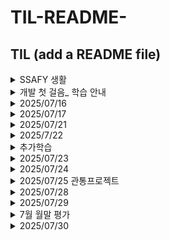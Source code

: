 # TIL-README-
TIL (add a README file)
---
<details><summary>SSAFY 생활</summary>

9~11 라이브 강의
11~12 개인 복습(학습 내용 나의 언어로 정리)
12~13 함께 복습
점심
14~ 복습 및 온라인 실습 git.project 

온라인 실습
문제 들어가서 my gitlab 하고 주소 복사. 내 파일 bash 열어서 git clone 컨트롤 인서트 해서 로컬에 가져옴. 
코드 작성하고 저장. 커밋 add -m 한 후에 push. 온라인 실습실 제출까지 꼭꼭


시험은 온라인 교재에서 많이 출제됨 최소 3회독 이상

</details>


<details><summary>개발 첫 걸음_ 학습 안내</summary>

# AI 시대 공부
처음 프로그래밍 배울 때 완벽을 추구하면 길을 잃기 쉽다. 
제일 중요한 것은 ``문제 해결 능력``
Ai 시대 빠른 속도 새로운 기술. 

기초 개념 정확히 잡으면서 계속해서 실습과 프로젝트로 코딩 감각을 익히는 과정을 해 나가야 함!!

과거처럼 모든 문법 외우고 코드를 빨리 짜는 능력? 상당 부분 AI가 대신해줄 수 있음. 

`AI라는 강력한 도구를 지휘하는 문제 해결 전문가`

경쟁력은 무엇을 만들고 싶은가? 본질적인 질문 던지는 능력.

AI에게 정확한 요구사항 전달, 결과물을 비판적으로 검증하는 능력.

이는 실습과 프로젝트를 통해 아이디어를 실현하는 과정에서 단련됨.

**코드를 통해 아이디어를 실현하고, 실용적인 결과물을 만드는 과정 을 즐기고 습관화 할 것**
AI와 협업하는 습관을 기르며 최선을 다한다면, 꾸준히 학습하고 경험을 쌓는다면, 대체 불가능한 개발자로 성장할 것.




# 학습 방법
**문제해결의 큰 그림을 그리고 핵심역량을 기르는 데 집중하자.**

어려운 개념은 개념만 이해, 인지하고 이후 심화적인 것은 필요 시 전문 도구를 사용하면 됨.

기초단계에서 메모리, 성능 최적화 얽매이지 말고 개발 경험을 쌓자.
작은 기능을 직접 완성해보는 실질적인 개발 경험이 쌓이면 성능에 대한 감각은 자연스럽게 따라옴.

AI 이용.
의도를 파악해 변수명을 다듬고 작동 이유에 대한 주석을 달며 읽기 쉬운 코드를 만들기.

디버깅 역량
코드가 원하는 대로 동작 않는 것이 개발의 진짜 시작.

AI에게 에러와 코드 보여주고 왜 발생했는지, 어떻게 해결하는지 물어보기. 구글링과 공식 문서 읽기
항상 비판적으로 검토하고 테스트하며 더 나은 방법을 생각하기.

무엇을 모르는지 파악하고 **AI에게 명확하게 질문하여 답을 얻어내는 능력**

결국엔 뭐다? 어떤 문제를 해결하고 무엇을 만들어낼 수 있는가.
각종 언어들은 이를 위한 도구.


</details>


<details><summary>2025/07/16</summary>

배운 내용:
CLI 기초문법과  martdown, git 사용법

CLI: 명령어로 사용자와 컴퓨터가 상호작용 하는 방식 command line interface

기초문법

. 현재 디렉토리
.. 상위 디렉토리
touch, mkdir, ls, cd, start, rm, pwd


CLI에서 가장 중요한 것! 경로

루트 디렉토리 / 
홈 디렉토리 ~


Markdown: 일반 텍스트로 문서를 작성하는 방법! 텍스트와 코드를 작성해 문서화.

마크다운의 여러가지 기능!

# 개발자로 성장하기
이런 거 
- 또 이런 거
**이런 것도** 되고
*이런 것* 도 되고 
---
이것도! 신기하죠?

1. 순서가
   1. 있는
        1. 리스트?

```python
print('hello')
```
이런 것도 `를 이용하여 표현 가능.쩌거 3개로 묶어주기

[이런 것도](ㅋ)
누르면 안됨
![이미지도](ㅋ) 안되긴 해
~~취소선~~
물결로 만든 취소선!

더 알고 싶은 건 마크다운 가이드로!


<details><summary>git 이용법</summary>


Git이란? 분산 버전관리 시스템

버전관리란 변화를 기록하고 추적하는 것.

git은 파일의 변경 이력을 모두 기록한다. 누가 언제 무엇을 변경했는지 알 수 있고 이전 버전으로 돌아갈 수도 있고 실수로 잘못 변경했을 때 되돌리기도 쉽다! 뭐 게임 잘못 업데이트해서 버그 생기면 과거 특정 시점의 상태를 복원할 수가 있다!!!

분산형 시스템이라 중앙 서버 없이 작업이 가능하다. 오프라인상태에서도!!
협업도!
배포와 백업에도 좋다.

---

git의 3영역

`working directory, staging area, repository`

작업디렉토리는 git 리포지토리 파일이 실제로 저장된 위치로 파일을 편집, 추가, 삭제하는 작업을 진행함. git은 이 파일들이 변경되었는지 여부를 **추적**하지만!!! 이 시점에서 Git이 그 변경을 **관리**하지는 않는다. 

변경 사항을 Git에 반영하기 위해서는?? Staging area 즉 스테이징 영역으로 이동시켜야 한다. 그것은 git add 파일명 또는 . 을 통해. 그러니까 git add는 git아 변경 사항 추가해줘~~ 하는 거임

Staging 영역은 Git 파일이 다음 커밋을 준비하는 곳! commit은 버전이라고 생각하면 됨. 스테이징 영역에 파일을 add 하면 git은 해당 파일을 추적하고 그 상태를 커밋할 준비가 된 상태로 만든다. 스테이징 영역에 추가된 파일은 커밋될 때만 실제로 버전관리가 이루어짐.

git status로 파일들의 위치 알 수 있음. 스테이징 영역에 있구나!

Repository 리포지토리 바로바로 git이 파일의 버전 이력을 관리하는 곳!!! 로컬 리포지토리는 작업 중인 프로젝트의 모든 버전과 변경 사항을 기록. git commit 명령 사용하여 파일을 스테이징 영역에서 로컬 리포지토리로 커밋하면 !! git이 변경 사항을 기록하고 새로운 버전으로 저장한다. 레포지토리에는 커밋 내역과 브랜치 정보가 포함되며 모든 변경 사항은 이곳에서 관리됨.
git commit -m "커밋 내역" 이렇게 치면 git은 변경 사항을 로컬 리포지토리에 저장하고 버전 히스토리에 기록한다. git log로 확인


예시 워크플로우

작업 디렉토리에서 파일을 수정한다. >> git add 파일명 으로 변경사항을 스테이징 영역에 추가하고 >> git commit -m "커밋명" 으로 레포지토리에 커밋하고! >> 리포지토리에 변경 사항을 원격 서버로 푸시하려면 git push origin main !! 
</details>


</details>


<details><summary>2025/07/17</summary>
   오늘 배운 것

Git 로컬과 원격 저장소 왔다갔다 

github 쓰는 방법

나 지금 수정하고 있잖아~~!!
저장을 안해서였다...
commit 수정 방법??

---
</details>

<details><summary> 2025/07/21 </summary>

**프로그래밍의 의미와 Python 소개 및 Data type 특징**

## 프로그래밍
프로그램: 어떤 문제를 해결하기 위한 명령어 집합 
프로그래밍의 핵심은 새 연산을 정의하고 조합해 유용한 작업을 수행하는 것!


파이썬?! 타언어에 비해 쉽고 간결한 문법
풍부한 커뮤니티와 광범위한 응용 분야(웹 개발, 데이터분석, 인공지능 등)


왜 ai와 머신러닝 개발에 파이썬을 쓸까?
여러 라이브러리 도구들이 모두 파이썬으로 제공됨.(왜? 그냥 첨 만든 사람이 파이썬으로 했나?)

파이썬 인터프리터가 사용자의 명령을 기계어로 바꿔줌

파이썬 인터프리터

1. 인간이 파이썬 프로그램 작성
2. 파이썬 인터프리터가 코드를 한 줄씩 읽고 문법 오류 확인. 없으면 바이트 코드(운영 체제가 이해하는 언어)로 변환하고 실행

사용법 2가지 
- shell 프로그램으로 한 번에 한 명령어 입력하여 실행
터미널에서 python -i 하면 파이썬 인터프리터 환경이 실행됨
근데 이렇게 잘 안 함.
>>>

- 확장자가 .py인 파일에 작성된 파이썬 프로그램 실행
파이썬 파일 vs code 터미널에 아래와 같이 입력하여 실행
$ python saple.py

  
# 표현식과 값
- 표현식: 하나의 '값'으로 평가될 수 있는 모든 코드
표현식 예시 : 3+5 / x>10 / 5*4

평가: 표현식을 계산하여 그 결과인 값을 만들어내는 과정

- 값: 표현식이 평가된 결과. 더이상 계산되거나 평가될 수 없는 프로그램의 가장 기본적 데이터
값 예시 : 8, True, "안녕하세요"

주의: 모든 값은 가장 단순한 형태의 표현식. 모든 표현식이 값은 아님.
3+5는 표현식. 자체로는 값이 아니고 평가를 거쳐야 값 8이 됨.

표현식이 평가를 거치면 값
값이 평가를 거치면 값

값이 표현식에 포함됨. 값 < 표현식


# 변수와 메모리

변수: 값을 재사용하기 위해 그 값에 붙여주는 고유 이름(값에 붙여주는 거지 표현식에 붙이는 게 아님 a = 3+5 라면, a에 8이라는 값을 할당한거지 3+5라는 표현식을 할당한 것이 아님)

a = b+1
b=2
print(a) 에러 뜸. 순서

변수 할당: 표현식이 만들어 낸 값에 이름을 붙이는 과정(연결)

할당 연산자 = : 오른쪽 표현식의 평가 결과 값을 왼쪽 변수에 저장

할당문: degrees = 36.5

변수명 규칙: 알파벳, _, 숫자로 구성. 숫자로 시작 불가. 대소문자 구분. 

파이썬의 내부예약어로는 변수 이용 불가능. True False None and as assert async 


- 변수, 값, 메모리

   우리가 변수 만들면 (a = 3) 그 '값'이 메모리 어딘가에 저장.
  변수는 그 메모리 위치 가리키는 이름표 역할. 변수는 메모리 주소 가지지 않음.
  변수는 객체를 가리키는 이름!!
  변수의 메모리 주소가 아니라 값의 메모리 주소임

그래서 여러 변수에 같은 값을 할당하는 경우 그 변수들이 가리키는 객체는 동일하고 메모리 주소도 동일함. 변수에 다른 값을 재할당하면 다른 값을 가리키게 되므로 메모리 주소도 바뀜

  메모리의 모든 위치에는 그 위치를 고유하게 식별하는 메모리 주소가 존재.(메모리주소: 컴퓨터가 특정 데이터값 정확히 찾기 위해 사용하는 기계적 숫자 주소)  

**객체**
파이썬의 모든 데이터가 객체
숫자 문자열 리스트 함수 모두 객체

객체는 3가지 정보를 가짐. **고유 ID(메모리주소) Type(타입) Value(값)**
값 타입 주소 3 개 정보를 묶은 것을 객체 object라 부름.
id(a) type(a) 


ex) a = 3 하면 3이라는 객체(메모리 주소, 타입: 정수, 값:3) 가 메모리에 만들어짐. 
a는 그 객체를 가리킴. b = a 라 하면 b도 같은 객체 3을 가리키게 됨.

그래서 a, b 메모리 주소 같아짐. 하나를 바꾸면 둘 다 같이 바뀜

<img width="321" height="387" alt="image" src="https://github.com/user-attachments/assets/972a18c6-a3a0-483c-8dc7-fa5cb6073c4d" />

<img width="357" height="399" alt="image" src="https://github.com/user-attachments/assets/de43150d-d438-4709-a4c1-e7fcab14fb6a" />

변수는 특정 객체를 가리키는 이름표. 
변수는 메모리주소를 가지지 않는다.참조할 뿐
변수는 한 마디로 '객체를 가리키는 이름'


할당문 variable = expression

- 할당문 동작 순서
오른쪽 표현식 평가. 계산하여 하나의 결과값(객체)를 만듦. > 왼쪽 변수명 확인. 새로운 이름표 만들거니 기존 거 이용 > 변수명과 결과값 연결!!(참조). 변수가 이전에 다른 객체 가리키고 있었다면 그 연결 끊어지고 새로운 객체와의 연결만 남음 (재할당)



|용어|핵심 정의|비유(주소록)|
|---------|------|------|
|객체 object|데이터(값 타입 행동)의 실체|'김철수'라는 실제 사람|
|메모리 주소|객체가 저장된 고유한 위치|김철수의 실제 집 주소|
|변수 variable|객체를 가리키는 이름표|주소록에 저장된 '내친구 김철수'라는 이름|



# 데이터 타입

아까 객체는 고유id 메모리 주소, 타입, 값 의 묶음이라 했죠?
데이터 타입은 값의 종류와 적용 가능한 행동의 묶음입니다.

타입: 변수나 값이 가질 수 있는 데이터의 종류

타입의 구성요소: 값(피연산자)과 값에 적용 가능한 연산자. 이 두 가지로 구분할 수 있음. 

값은 숫자일수도 글자일 수도 소수일 수도 있음

중요한 이유: 값의 종류와 그 값으로 할 수 있는 연산을 결정하기 때문. 즉, 타입마다 가능한 기능과 연산이 다름.

data type: 값의 종류와 그 값으로 할 수 있는 동작(연산)을 결정하는 속성


데이터 타입의 5분류: numeric types / text sequence(str) / sequence type(list tuple range) / non sequece type ( set, dict) / 기타 (boolean none functions)

정수 int 
실수 float 소수점까지. 
지수표현법 1,230,000,000은 1.23 * 10^9 인데 이걸 1.23e9라고 표현함.
0.00314는 3.14 * 10^-3 이라서 3.14e-3이라 씀 e E 상관없음.
<img width="437" height="364" alt="image" src="https://github.com/user-attachments/assets/a51cdb69-6f81-463e-8f8f-84b1f35a7757" />


숫자형 타입의 행동은 산술 연산!
<img width="312" height="120" alt="image" src="https://github.com/user-attachments/assets/c580aaba-8465-4a9f-b133-ca8b4bcb1d9b" />
<img width="310" height="108" alt="image" src="https://github.com/user-attachments/assets/fe3c42c4-0f3e-4c7e-acde-d0b43f4fc1ea" />

연산자 우선순위는 동일 ** 다음 -(음수부호) . () 사용 가능.

    -2**4 = -16 = -(2**4)


시퀀스 타입: 여러 데이터가 정해진 `순서`대로 일렬로 `나열`하여 저장하는 자료형 
대표 시퀀스 타입: str, list, tuple, range

순서가 있으므로 인덱스가 존재. 0번부터. 인덱스를 통해 데이터에 바로 접근 가능 

index: 시퀀스 자료형에서 각 값의 위치를 식별하기 위해 부여된 고유한 번호 (0번부터)

시퀀스타입 여러가지인데 공통 특징 5가지있음.
순서대로 저장(정렬된 것은 아님)/인덱싱(값마다 고유 번호 있어서 특정 위치 값 선택 수정 가능)/슬라이싱(원하는 부분 값만 잘라서 사용)/길이(값의 개수 len() 함수 )/iteration(반복문으로 각 값 하나씩 순서대로 꺼내서 사용 가능)

len 은 전체 길이 (개수)알려줌. 
인덱스는 0부터 len-1 까지. 길이 넘어서는 인덱스 입력 시 에러뜸



시퀀스 타입 중 문자열str
```python

my_data = 'Hello'

my_data[1] = 'e'
my_data[1:4] = 'ell'


```
len은 5임. 인덱스는 0부터 4까지 존재
[1:4] 하면 1번부터 3번까지 해당됨. 항상 뒤에 오는 인덱스는 제외하고 그 이전까지만.

문자열 str : 문자들 `순서` 있고 `변경 불가능`한 시퀀스 자료형

`escape sequence`
\ 역슬래시와 문자 조합 특별한 기능
\n 줄바꿈 \t 탭 (띄우기) \\ 백슬래시 하나 \' 작은 따옴표 \" 큰 따옴표 \b는 앞에 지움

여러 줄 작성 시 ''' 또는 """ 이용 ('하나만 쓰면 한 줄만 인식해서 에러뜸)



# f-string 아주 중요!

문자열 내에 변수나 표현식의 결과를 쉽게 삽입하는 방법.
문자열 시작 전에 f 붙이고 삽입할 부분을 {} 로 감싸줌. 

```python
name= '홍길동'
age=25

greeting = f'안녕하세요, 제 이름은 {name}이고 나이는 {age}살입니다.'

```
안녕하세요, 제 이름은 홍길동이고 나이는 25살입니다.


<img width="299" height="173" alt="image" src="https://github.com/user-attachments/assets/4fc74cb7-bb0e-4208-b27a-188ade47daa6" />

f-string 다양한 기능 있음. 심화 사용법 알아보기





index: 시퀀스 자료형 각 값의 위치를 식별하기 위해 부여된 고유 번호. 0부터 시작 왜? 거리 개념임. 시작점으로부터 떨어진 거리. 
음수 인덱스 지원. -1은 맨 마지막 값. 

slicing: 시퀀스 일부분 잘라내어 `새로운 시퀀스 생성`
슬라이싱 사용법 대괄호 [] 안에 시작 위치, 끝 위치, 간격 을 콜론:으로 구분하여 지정
my_sequence[start:stop:step]
<img width="392" height="327" alt="image" src="https://github.com/user-attachments/assets/e0450cc0-7328-491c-8bce-1073db4ee270" />

start 시작인덱스(포함)
stop 끝 인덱스(포함x)
step 건너뛰는 간격 
상황따라 생략 가능


my_str[2:4] 하면 2,3 자리 나오고 4는 포함 안됨.

왜 끝에 값은 빠질까???
시작 값은 0 n번 반복 시 실제로 마지막 시행은 n-1번째가 됨. 즉, 3번 반복 시 0,1,2 가 시행됨. 그래서 마지막 수 앞에서 멈춤.
너무 헷갈린다면 문자열 사이를  index로 생각.


여러가지 해보니까 my_str[7]처럼 아예 벗어난 인덱스 주면 error 뜨는데 [7:9] 나 [9:7] 같은 거 넣으면 error 안 뜨고 그냥 값이 안 나옴. [::-1] 은 역순


`문자열의 불변성`

문자열은 순서가 있고 변경이 불가능한 시퀀스형 자료!!!
(리스트는 변경 가능)
my_str[1] = 'a' 와 같이 할당하려하면 error
type error 'str' object does not support item assignment 

변경은 불가능. 재할당하거나 새로운 문자열을 생성하는 수밖에


<details><summary>참고</summary>

진법 표현 접두사 prefix
0b 0o 0x

2진수 print(0b10) >>> 2 (2진수 10은 10진수로 2)
8진수 print(0o30) >>> 24 (8진수 30은 24)
16진수 print(0x10) >>> 16 (16진수 10은 16)

<img width="332" height="384" alt="image" src="https://github.com/user-attachments/assets/6f3a3543-9a98-486e-bfb8-43e7830d5d76" />


실수의 함정, 부동소수점 오차

result = 0.1 + 0.2 

print(result == 0.3) False

print(result) 0.300000000004

왜?
컴퓨터의 실수 처리 방식.
부동소수점(반올림)오차


컴퓨터는 2진법을 사용. 무한 소수의 발생과 근삿값 저장.10진수 소수 중 일부 2진수로 바꾸면 무한 소수 됨. 

예를 들어 0.1 을 2진수로 바꾸면 무한 소수가 됨. 0.0001100110011 ...

메모리 유한하므로 근삿값으로 잘라서 저장함. 근사치로 인해 오차 발생.


> 해결책

decimal 모듈 사용해 부동소수점 연산의 정확성을 보장 
실수를 2진수로 변환하지 않고 10진수 자체로 정확하게 연산할 수 있게 해줌.
소수 계산할 때 조심하기

a = Decial('3.2')


# 표현식과 문장

표현식은 아까 했죠? 
평가를 거쳐 값이 되는 것을 표현식이라고 한다고. 3+5 True 등

표현식이 아닌 거는 뭐가 있냐? 바로 그게 문장! 

표현식이 값을 만들어내는 코드조각, 문장은 동작을 수행하는 코드 조각

print(10) 은 값을 반환하는 게 아니라 출력하는 동작을 함. 따라서 문장. (print는 반환값이 None)

max(2,3) 은 값을 반환하므로 표현식

할당문 조건문 반복문 등!! 문장은 statement 특정 동작을 지시하는 실행 가능 코드 최소단위. 문장은 완결된 하나의 명령 

예시: x = 100 / def my_function() / pass 등


구분: 코드 실행 시 하나의 값이 남는다면 표현식, 안 남는다면 문장. 
10+20 : 표현식
name = '홍길동' : 문장(변수에 지시했을 뿐 값이 남지 않음)

관계도 : 문장 == 요리법       표현식 == 재료

표현식 사용해서 문장 만들 수 있고 표현식 하나가 문장이 되기도?

total_price = 5000 + 1000  : 할당문 (문장)

뜯어보면

5000 + 1000 : 표현식 (값 6500을 만들어냄)

total_price = : 표현식이 만든 값을 변수에 할당하라고 지시하는 문장

대부분 문장은 표현식을 포함하여 동작

Style Guide 코드의 일관성과 가독성을 향상시키기 위한 규칙과 권장 사항들
대표적으로 PEP 8

직관적인 이름, 공백 스페이스 4칸 or Tab
한 줄 길이 79자, 길면 줄 바꿈 
문자와 밑줄로 작성, 함수 정의 클래스 정의 등 블록 사이에는 빈 줄을 추가

age=10 말고 age = 10

주석:
샾 사용 여러줄은 """ 또는 묶어서 한 방에 컨트롤 슬래쉬

복잡한 코드 python tutor 코드 한 줄씩 어떻게 실행되는지 눈으로 보여주는 시각화 도구



터미널에 ls 쳐서 내가 실행하고 싶은 파이썬 파일이 존재하는지 확인하고 실행하기
python 파일이름 하면 내가 원하는 파이썬 파일 실행됨.

double에 2*10 값을 저장한 것,
값이 저장되는 것이지 표현식을 저장하는 것이 아님.
좀 중요함 헷갈리는 부분. double에 20이 저장되는 것이지 2*num 이 저장되는 것이 아니다잉


16진수
0부터 9까지 이용 후 a부터 f까지 감 우왕~~굉장히 10진법적인 사고



</details>
</details>


<details><summary>2025/7/22</summary>

**여러 데이터 타입과 연산자**

다양한 데이터 구조와 연산자를 활용하여 장바구니를 직접 만들고 관리할 수 있다.


복습: 시퀀스 자료형 시퀀스의 특징 5가지
시퀀스 자료형이란, 여러 개의 값을 `순서`대로 저장하고 각 요소를 `인덱스`를 통해 접근할 수 있는 자료형.
str, list, tuple이 있음. (dict와 set은 시퀀스 자료형 아님. 순서 없고 인덱스로 접근 불가)

특징 5가지: 순서 있음, 인덱싱 가능 a[2], 슬라이싱 가능 a[1:3], 반복 가능, 길이 확인 가능

(추가: 문자열뿐만 아니라 정수형, 실수형 등도 불변. a = 10 에서 0을 1로 인덱싱해서 바꾸는 것 불가능. 재할당하는 수밖에)


# 리스트

- 여러 개의 값을 `순서`대로 저장하는,`변경 가능한``시퀀스 자료형` mutable
- 시퀀스이므로 인덱싱 슬라이싱 길이 모두 가능
- 대괄호[] 안에 값들을 쉼표 , 로 구분
- 숫자 문자열 다른 리스트까지 모든 종류 데이터 담을 수 있다.
- 값을 추가 수정 삭제 등 자유롭게 변경 가능 
- 중첩nested 리스트 : 다른 리스트를 값으로 가진 리스트 my_list[4][2][3]

중첩: 어떤 자료 구조 안에 같은 종류의 자료 구조가 포함된 형태
(재귀함수같은)
 
 
가변성: 생성된 후 그 내용을 변경할 수 있는 성질.
변경: 수정 추가 삭제 
문자열의 불변성과 정반대되는 중요한 특징.

1. 인덱싱으로 값 수정하기
2. 슬라이싱으로 여러 값 한번에 바꾸기
my_list = [1,2,3,4,5]
my_list[2:4] = ['three', 'four']
print(my_list) [1,2,'three,'four',5]
list는 가장 많이 활용하게 될 data type 중 하나

[2:4]로 하면 2,3  요소 없어지고 그 자리에 들어가는 새로운 요소 개수 제한 없음.

<img width="496" height="246" alt="image" src="https://github.com/user-attachments/assets/73300151-675f-498f-a1b8-4dd065878f3c" />
<img width="639" height="398" alt="image" src="https://github.com/user-attachments/assets/a40456bb-cc2e-4501-b7df-0759aff43c8d" />
<img width="394" height="215" alt="image" src="https://github.com/user-attachments/assets/063b9fad-b964-4ffb-af10-c07969e5fca3" />

슬라이싱 할당에서 오른쪽에는 반드시 반복가능한 iterable 객체가 와야 함. 그래서 정수 불가능.

하나씩 쪼개서 할당함. 

반복 불가능: int float boolean Nonetype complex


# 튜플

- 여러 개의 값을 `순서`대로 저장, `변경 불가능`한 시퀀스 자료형
- 소괄호() 이용, 쉼표 , 로 구분
- 리스트처럼 모든 종류 데이터 담을 수 있음
- 리스트와 유사하나, 한 번 만들어지면 수정 불가능. `불변성`
- 시퀀스이기 때문에 순서, 인덱싱, 슬라이싱, 길이 확인, 반복 이용 가능   
  특징
  - 요소가 하나일 때 쉼표 , 이용 my_tuple = (1, ) trailing comma 후행쉼표라고 함.
  - 물론 빈 튜플도 가능 my_tuple = ()
  - 소괄호 없이 만들 수 있음. my_tuple = 1, 'hello', 3.14
<img width="401" height="123" alt="image" src="https://github.com/user-attachments/assets/5c732366-7e6b-45c3-90b7-6a953aedd84a" />
후행 쉼표 없으면 int가 되네<img width="420" height="238" alt="image" src="https://github.com/user-attachments/assets/24a4f05f-b769-40cc-8399-9e423bb49680" />


튜플은 언제 쓰냐?
튜플이 불변 자료형인 이유는?
튜플의 불변 특성을 사용하여 내부 동작과 안전한 데이터 전달에 사용.
다중 할당, 값 교환, 함수 다중 반환 등
개발자가 직접적으로 사용하기보다는 내부적으로 처리될 때 사용됨

튜플은 데이터의 안정성과 무결성을 보장하기 때문에 리스트와 구별됨. 내부동작에서 사용
실제 문제 풀 때 쓰는 경우 거의 없음.

<img width="508" height="284" alt="image" src="https://github.com/user-attachments/assets/213da17c-9bd7-482c-96cc-809bd42c76bc" />




```python
#다중할당
x, y = 10, 20
#실제 내부 동작
(x, y) = (10, 20)

#값 교환
x, y = 1, 2
x, y = y, x

#실제 내부 동작
temp = (y, x) # 튜플 생성
x, y = temp # 튜플 풀어냄
print(x, y) # 2 1

```


# range

`연속된 정수 시퀀스` `생성`하는 `변경 불가능`한 자료형

(변경 가능한 자료형은 아직 리스트밖에 없노! 문자열, 튜플, range 다 불변)
- range는 주로 문에서 사용. 특정 횟수만큼 딱 
- 시작, 끝, 간격 규칙만 기억. 메모리 효율적
- range() 는 1,2,3 개까지의 매개변수를 가질 수 있음.
  - range(stop)
  - range(start, stop)
  - range(start, stop, step)

```python
# 매개변수 하나일 때. stop으로 인식. start는 0, step은 1이 기본값으로 설정
my_range_1 = range(5)

print(my_range_1) # range(0, 5)

print(list(my_range_1)) # [0, 1, 2, 3, 4] 리스트로 형 변

# 매개변수 두 개
my_range_2 = range(1,10)

# 매개변수 세 개
my_range_3 = range(5, 0, -1)

print(list(my_range_3)) # [5, 4, 3, 2, 1]


```
- range에서 모든 숫자 메모리 저장하는 게 아니라 시작, 끝, 간격이라는 규칙만 기억하여 메모리 효율적
- range는 list로 `형 변환` 시 내부 값을 확인 가능. 실제 사용할 때는 형 변환하지 않고 문에 사용

```python
for i in range(1,10,2):
   print(i)   # 1, 3, 5, 7, 9
```

step 규칙
step은 시퀀스의 간격과 방향을 결정
error가 나지는 않음. step의 부호에 따라 start와 stop의 대소관계 생각.

항상 스탑 값 앞까지! stop 값은 시퀀스에 포함될 수 없음


# dict

오늘의 수업 중 젤 중요한 것 두 가지 꼽으라면 list와 dict

**딕셔너리: key와 value 쌍으로 이루어진, 순서와 중복이 없는 변경 가능한 자료형.(비시퀀스)**

순서가 없다?! >> 인덱스가 없다.
인덱스 없이 어떻게 접근해? >> key로 접근!

- 중괄호 {} 이용. 쉼표, 로 구분
- 값 1개는 키와 값이 쌍으로 이루어져있음
- my_dict = {'key': 'value'} # 한 쌍
  
- key: 값을 식별하기 위한 고유한 이름표. 중복 불가(순서가 없는 대신 고유한 키로 구분).
  변경 불가능한 자료형만 사용 가능. (str, int, float, tuple 가능, list, dict 불가능)
  
- value: 키에 해당하는 실제 데이터. '문자열', 12, [l, i, s, t] 모두 가능

- key로 value 찾기 가능, 역은 불가능. key는 고유하지만. value는 여러 번 나와도 됨.

- key가 두 번 이상 나온다면? 뒤에 나온 것 기준으로 하나만 나옴.

dict = {'apple': 500, 'apple': 300} 
print(dict['apple']) # 300


순서가 없는 자료형. 비시퀀스. key를 통해 접근

print(my_dict_1[key]) 하면 value가 나옴, 존재하지 않는 key 쓰면 error

딕셔너리 언제 이용하냐?

데이터에 순서 필요 없고 데이터에 key 붙여 관리하고 싶을때 이용. 인적 정보나 캐릭터 능력치 


# set
---
`순서와 중복이 없는` `변경 가능`한 자료형. 비시퀀스(인덱싱, 슬라이싱 사용 불가. 근데 len은 사용 가능.)

두 가지 핵심: 중복 허용 X / 순서가 없음! (인덱싱 슬라이싱 불가능)

- 중괄호{} 이용, 쉼표 , 로 구분.
- 딕셔너리도 중괄호 {} 이용! >> 공집합은 {}로 표현 못함. 딕셔너리니까! set() 으로
- my_set_1 = set() 라고 표현함. my_set_2 = {1, 1, 2} #print(my_set_2) {1, 2}
- 원소 동일하면 하나만 나옴.(중복 불가) 순서 없으므로 인덱싱 불가
- 합집합 | (shift 백슬래쉬), 차집합 -, 교집합 &
- 중복 제거하고 싶을 때 사용 가능
- 잘 사용 안하긴 함. 특수 상황에서 사용


# Other types
---
None: 값이 없음을 표현하는 특별한 데이터 타입. 숫자 0이나 빈 문자열 '' 과는 다름!! 값이 존재하지 않음, 아직 정해지지 않음 이라는 상태를 나타냄.
대소문자 주의. None 이다.

Boolean: 참과 거짓 두 가지 값만 가지는 데이터 타입. 프로그램의 흐름을 제어하는 조건문에서 True와 False를 판단
주로 조건 문과 함께 사용됨.
비교 논리 연산의 평가 결과



# Collection
---
여러 개의 값을 하나로 묶어 관리하는 자료형들을 `통칭`하는 말
str, list, tuple, range, set, dict 데이터 타입 모두 Collection에 분류.

|컬렉션명 | 변경 가능 여부(가변성, 불변성) | 순서 존재 여부(인덱싱 가능 여부)|
|---|---|---|
|str |X|O|
|list|O|O|
|tuple|X|O|
|dict|O|X|
|set|O|X|
|range|X|O|


# 형변환
---
한 데이터 타입을 다른 데이터 타입으로 변환하는 과정.


암시적 형변환과 명시적 형변환

암시적 형변환: 파이썬이 연산 중에 자동으로 데이터 타입을 변환하는 것

데이터 손실 막으려고 더 정밀한 타입으로. 더 안전한 쪽으로 파이썬이 자동 처리

불리언과 뉴머릭 타입에서만 가능함.
숫자형 자료 더 큰 범위로, boolean과 수

ex) print(3 + 5.0) # 8.0
   print(True + 3) # 4
   print(True + False) # 1

명시적 형변환: 개발자가 변환하고 싶은 타입을 직접 함수로 지정하여 변환하는 것.
서로 다른 타입의 데이터를 호환되도록 맞추는 과정.
해외에서 어댑터 끼우는 느낌. 

int("123") 결과 123
str(100) 결과 "100"
list("abc") 결과 ['a', 'b', 'c']
set([1, 2, 2]) 결과 {1,2}
<img width="373" height="160" alt="image" src="https://github.com/user-attachments/assets/0bfee477-15fe-469d-b8f8-647d2c25cfe9" />

항상 되는가?

str -> int 형식에 맞는 숫자만 가능

print(int('1')) # 1 '1' 문자열을 정수로 형 변환.

print(int('3.5')) # '3.5'는 실수형태의 문자열이므로 error 뜸.

print(float('3.5')) # 3.5 '3.5'라는 문자열을 실수로 형 변환.

print(int(1.9)) # 1 실수를 정수형으로 형 변환.

int -> str 모두 가능

print(str(2) + '등') # 2등

그 무엇도 range와 dict으로 형 변환 불가능함.


# 연산자
---
산술연산자, 복합연산자, 비교연산자, 논리연산자, 단축 평가, 멤버십연산자, 시퀀스형 연산자 그리 연산자 우선순위


복합연산자: 연산과 할당이 함께 이뤄짐.

+= -= *= /= //= %= **=  알 것 같기도~  x **= 3 : x에 x의 3승을 할당해라

비교 연산자

True False 로 반환

ㅡ=, ==, !=, is, is not

is 연산자는 단순 값 비교가 아닌 객체를 비교. 메모리 주소가 같은지를 확인 식별성

is: identity operator 정체성   ==: equality operator 값

is 연산자는 싱글턴 객체 비교에 사용

프로그램 전체에서 단 하나의 객체만 생성되어 재사용되는 특별한 객체. 싱글턴 객체: None True False


<img width="318" height="399" alt="image" src="https://github.com/user-attachments/assets/57e6cced-8a79-4895-8597-1d1a464b88bc" />

b=a 
print(a is b) True

논리 연산자
and or not


단축 평가: 논리 연산 두 번째 피연산자 평가하지 않고 결과를 결정하는 동작

똑똑한 게으름?!: 결과가 정해졌다면 뒤에 코드까지 확인하지 않음. 이렇게 결과가 확정되는 순간 평가를 '단축'하고 넘어간다고 해서 '단축 평가' 라고 부름.

거짓으로 취급되는 값들: False, 숫자 0, 빈 문자열 "", 빈 리스트 [], None 등 
참으로 취급되는 값들: True, 1, -10, "hello", [1,2] 등 내용이 있는 값

and 연산자 하나라도 거짓이면 거짓. 쭉 가다가 처음 만나는 거짓을 바로 반환. 모두 참이면 마지막 참 반환

or 연산자 하나라도 참이면 참. 끝까지 갔는데 모두 거짓이면 맨 마지막 거짓값을 반환

단축 평가 >> 코드 실행 최적화하고 불필요한 연산 피함, 코드 흐름 제어 오류 방지 간결 코드 


멤버십 연산자: in, not in 
print('h' in word)  
왼쪽이 요소 오른쪽이 컬렉
결과값: True, False


시퀀스형 연산자: + *
+ * 가 시퀀스자료형(문자열, 리스트, 튜플)에서 결합,  연산자로 쓰임.


trailing comma(후행 쉼표)
컬렉션의 마지막 요소 뒤에 붙는 쉼표
앞에 하나의 요소로 구성된 튜플에서 필수였음. tuple = (1,)
그 외에는 `선택 사항`


기본규칙
각 요소 별도 주루 작성하고 콤마 추가 닫는 괄호도 새로운 줄

딕셔너리에서 잘 사용됨. 가독성 측면에서

```python
item = [
   'item1',
   'item2',
   'item3',
]

config = {
   'host': 'localhost',
   'port': 8080,
   'debug': True,
}


```

각 요소 별도 줄에 작성. 마지막 요소 뒤에 trailing comma 추가, 닫는 괄호는 새로운 줄에 배치.
그냥 한 로 쭉 쓸 때는 trailing comma 쓰지 않음.

`문제 풀이
리스트 [1:4]면 그 앞에까지 
딕셔너리는 {'키': '값'}
역순[::-1]
set는 순서 없고, 중복 허용하지 않음
딕셔너리는 value 바꿀 수 있음.

</details>

<details><summary>추가학습</summary>

<details><summary>얕은 복사와 깊은 복사</summary>

python tutor 을 이용한 시각화

메모리 위치


backup_catalog = catalog   할당 
<img width="781" height="464" alt="image" src="https://github.com/user-attachments/assets/1c86c970-373f-43fe-9b1b-51cb4c879a18" />

그냥 원래 list를 그대로 가져옴 (복사가 아님)



backup_catalog = catalog.copy()   얕은 복사
<img width="778" height="546" alt="image" src="https://github.com/user-attachments/assets/0c7be1bd-38c5-43b8-b439-2d4cd187a46a" />

겉의 리스트 껍질만 새로 만들고 내부의 객체 리스트는 기존의 것과 같은 것을 참조함.

즉, 바깥쪽 리스트만 복사되고, 내부 리스트는 원본과 공유함. 

**>> 내부 객체를 변경하면 복사본과 원본 모두에 영향을 미친다.**

backup_catalog = deepcopy(catalog)   깊은 복사
<img width="773" height="742" alt="image" src="https://github.com/user-attachments/assets/ada8ec57-dde2-444f-a7fc-8c406b0a5eab" />

**겉의 리스트뿐만 아니라 내부에 포함된 모든 객체까지 새로 복사**

**원본과 복사본이 완전히 독립적이고, 내부 객체를 변경해도 서로 영향을 주지 않음.**

</details>


<details><summary>List</summary>

```python

list = [1] * 5
print(list)   # [1, 1, 1, 1, 1]







```



</details>


</details>







<details><summary>2025/07/23</summary>

**함수 개념과 여러가지 함수, scope, packing 그리고 람다**

웹 사이트 여러 곳 동일한 신년 인사가 뜬다. 수정하고 싶다. 하나하나 다 들어가서 수정해??

노노 처음에 인사함수를 만들고 그 함수를 필요한 곳마다 사용. 하나만 수정하면 모든 곳에 적용

함수를 쓰면 여러 곳에 `재사용`할 수 있고 `관리`하기 쉽다. 

# 함수


함수란! : 특정 작업을 수행하기 위한 `재사용` 가능한 코드 묶음. 

- 되는 코드를 하나로 묶어 재사용하기에 코드가 깔끔해짐.
- 복잡한 문제를 작은 단위로 나누어 해결하는 프로그래밍 사고력 기를 수 있음.

  함수 왜 씀? >> 재사용성 높아지고, 코드의 가독성과 유지보수성 향상.

예를 들어 두 수의 합. 매번 변수를 더하는 코드를 입력하기보다 sum이라는 함수를 만들어서 이용하는 게 편리

```python

# 함수 정의
def get_sum(num, num2):
   return num1 + num2

# 이후부터는 함수를 호출하여 결과 출력

result = get_sum(1, 2) 

```


함수 호출: 함수 실행 위해 함수의 이름을 사용해 함수의 코드블록을 실행하는 것

# 함수 구조

```python   
def make_sum(pram1, prma2):   # parameter 1, 2가 INPUT값
   """이것은 두 수를 받아      # """ 속이 Docstirng
   두 수의 합을 반환하는 함수입니다.   # 들여쓰기 된 부분 모두 function body
   >>> make_sum(1, 2)
   3
   """
   returm pram1 + pram2      # return value OUTPUT
```

def 함수명(매개변수:함수에 전달되는 값):
   docstring: 설명서
   함수바디: 함수 실행시 수행되는 코드
   return 반환값 

함수 사용 시 호출이 필요! 함수명() 이렇게!

필요한 경우, 인자 argument 전달해야 하고 그 인자는 매개변수에 대입됨.


- parameter INPUT
- doctring: 함수에 대한 설명 """ """ 선택적으로 작성 가능. 협업을 위한. 
- function body: 함수 아래에 들여쓰기 되어있는 코드 블록, 함수가 실행될 때 수행되는 코드를 정의.
- return value OUTPUT: return 이후에 반환값 명시. return문은 함수의 실행을 종료, 결과를 호출 부분으로 반환함.
- 함수에 return 문이 없다면 None이 반환됨

print() 함수는 반환 값이 없음. return이 없음.

파이썬에서 반환 값이 없는 함수는 기본적으로 None을 반환한다고 간주.

<img width="314" height="251" alt="image" src="https://github.com/user-attachments/assets/fb1be9d4-795e-497b-874f-39ce82ebf6a5" />

함수를 호출했기 때문에 안녕이 출력됨. 함수 자체에서 return이 없기때문에 None이 됨

<img width="358" height="425" alt="image" src="https://github.com/user-attachments/assets/67628285-665d-4cd5-8890-32bacb6b6cfc" />


**반환과 출력을 구분해야 함**

print() 함수는 화면에 값을 출력하기만 할 뿐, 반환(return)값이 없음.

```python

return_value = print()
print(return_value)
>>>None

```

return 이 없는 함수를 print(함수)해보면 None이 나옴.

반환이란 어떤 값이 있어야 함. 

합성함수 느낌?


- 매개변수parameter과 인자argument
- 매개변수: 함수를 정의할 때, 함수가 받을 값을 나타내는 변수
- 인자: 함수를 호출할 때 실제로 전달되는 값

```python
def add(x, y):   # x, y는 매개변수
~~

a = 2
b = 3

sum = add(a, b)   # a, b는 인자

```

# 여러 가지 인자

- 인자의 종류 5가지
  위치 인자, 기본 인자 값, 키워드 인자, 임의의 인자 목록, 임의의 키워드 인자 목록

1. 위치 인자
 - 함수 호출 시 인자의 `위치`에 따라 전달되는 인자.
 - 위치인자는 함수 호출 시 반드시 값을 전달 해야 함.
 - 매개 변수는 2갠데 인자는 한 개, 세 개 넣는 경우 에러 뜸(개수 맞추기)

   
2. 기본 인자 값
  - `함수 정의`에서 매개변수에 기본 값을 할당. 위치인자의 연장선?

    def greet(name, age = 30): 
   
  - 함수 호출 시 인자를 전달하지 않으면, 기본값이 매개변수에 할당됨.
  - 인자 전달하면 위치인자 처럼 그냥 할당됨
  - 이 때는 인자를 덜 넣어도 실행되는 것. 하지만 더 넣으면 에러
   
  
3. 키워드 인자
  - `함수 호출 시` 인자의 이름과 함께 값을 전달하는 인자.
  - 특정 매개변수에 값 할당 가능.
  - 위치인자와 달리 인자 순서 중요X 인자 이름 명시
    
    중요: 키워드 인자는 위치 인자보다 뒤에 위치해야 함. 아니면 error 뜸.

   greet(키워드 인자 = 값, 위치인자) 에러
   
   greet(위치인자, 키워드 인자 = 값) 가 맞음

   greet(1,2, defaultl = 3, 4,5) 이런 거 안됨.

    
4. 임의의 인자 목록 AAL
  - 정해지지 않은 개수의 인자를 처리하는 인자. 위치인자?
  - `함수 정의` 시 매개변수 앞에 *를 붙여 사용
  - 여러 개의 인자를 tuple로 처리

    ```python
       def cal_sum(*args):
       print(args)   #(1,100,5000,30) 이것이 튜플!
       print(type(args))   # class tuple
       cal_sum(1,100,5000,30)
   ```

5.  임의의 키워드 인자 목록
  - 정해지지 않은 개수의 `키워드 인자`를 처리하는 인자.
  - `함수 정의` 시 매개변수 앞에 **를 붙여 사용
   여러 개의 인자를 dictionary로 묶어 처리함. (딕셔너리가 생성!)

      def print_info(**kargs):
         print(kargs)

      print_info(name = 'Eve', age =30)

      >>> {'name':'Eve', 'age':30}

   - 함수 정의 시 인자 권장 작성 순서
   위치 기본값 가변 가변키워드 순서로 하여 혼란 줄임.
   절대적인 규칙 아니고 상황에 따라 유연하게

def func(pos1, pos2, default_arg = 'default', *args, **args):


<img width="578" height="416" alt="image" src="https://github.com/user-attachments/assets/adc66a48-ea3e-4970-a751-e5fea7d2d86d" />

<img width="735" height="380" alt="image" src="https://github.com/user-attachments/assets/38768267-2a35-43d5-84b1-7c0107f6f009" />



# 재귀함수

함수 내부에서 자기 자신을 호출하는 함수.

끝없이 호출하지 않도록 종료 시점 base case 을 명시해줘야 함.

재귀함수의 예시 - factorial
- 자기 자신을 재귀적으로 호출하여 n!을 계산
- 재귀 호출은 n이 0이 될 때까지 , 종료 조건 설정하여 재귀 호출 멈추게 함.
- 재귀 호출 결과 이용하여 문제를 작은 단위의 문제로 분할하고, 분할된 문제들의 결과를 조합하여 최종결과를 도출

  ```python
  def factorial(n):
     if n == 0:
        return 1   # 종료 조건을 먼저 명시
     else:
        return n * factorial(n - 1)   # 재귀 호출: n과 n-1의 팩토리얼을 곱한 결과를 반환

  ```

  - 5!의 경우 1부터 5까지의 곱인데, 5 * 4! 으로 분할하고, 또 5 * 4 * 3! 으로 분할하고 ... 언제까지? base case에 수렴할 때까지. 팩토리얼은 * 1 까지.
 
재귀함수 특징
- 특정 알고리즘 식을 표현할 때 변수의 사용이 줄어들며, 코드의 가독성이 높아짐.
- 한 개 이상의 base case(종료되는 상황) 존재하고, 수렴하도록 작성.
- 꼭꼭! 종료 조건 명확히 하고, 되는 호출이 종료 조건을 향해야 함.(수렴)
- 단점은 메모리 사용량 많고 느릴 수 있다. 종료 조건 잘못되면 스택 오버플로우 에러 발생 가능. 복잡하면 코드 가독성 저하

왜 써? 문제를 간결하고 직관적으로 표현 가능, 코드 간결하고 수학적 문제 직접적 구현 가능하다.


# 내장 함수 built-in function
---
파이썬이 기본적으로 제공하는 함수. 별도의 import 필요 없이 바로 사용 가능

[파이썬 공식 문서](https://docs.python.org/ko/3/)

자습서랑 라이브러리 레퍼런스 언어 레퍼런스 참고하면 좋다

print len max min sum sorted

<img width="477" height="234" alt="image" src="https://github.com/user-attachments/assets/03fb0472-7197-4ec8-b78d-5373410cfd6c" />


# 함수와 scope

python의 범위scope

scope란?

변수나 함수가 유효한 범위. 어디에서 이것을 쓸 수 있는가! (Local Enclosing Global Built-in)

함수는 코드 내부에 local scope를 생성함. 그 외의 공간을 global scope로 구분함.

global scope(코드 어디에서나 참조가능 공간)와 local scope(함수 내부에서만 참조 가능)

global variable(global scope에 정의된 변수)과 local variable(local scope에 정의된 변수)


정의하지 않고 어디에서나 쓸 수 있는 함수 >> built-in scope  예를 들어 print()

정의하고 어디에서나 쓸 수 있는 함수 >> global scope


- 변수 수명주기
글로벌은 코드 실행시부터 프로그램 종료까지.
로컬은 함수 호출 시부터 함수실행 끝날때까지.


함수 내부 전역 변수 사용

x = 5

def test(): 
   global x 
   x = 20

test()
print(x)  #20


global x 으로 x를 글로벌로! 위치가 x=20 보다 아래면 안됨.


이름 검색 규칙

LEGB 룰

로컬 인클로즈 글로벌 빌트인 순으로 이름을 찾아나감.

함수 내에서는 바깥 scope 변수에 접근 가능하지만 수정은 불가능

<img width="667" height="276" alt="image" src="https://github.com/user-attachments/assets/b156efef-e9b2-4ab6-ac7d-63485c763098" />


enclosed는 f함수 내에 g함수가 있는 경우 f와 g 사이의 영역 

안에서 바깥 scope 쪽으로 접근 가능, 반대로는 불가능

<img width="228" height="228" alt="image" src="https://github.com/user-attachments/assets/210edc49-0e84-4d1c-bd55-f6c0a7e65e73" />

<img width="441" height="298" alt="image" src="https://github.com/user-attachments/assets/b410a85b-a6f6-4d63-aca5-0de6297f9ea9" />

<img width="344" height="278" alt="image" src="https://github.com/user-attachments/assets/08222bfb-09bf-4c1c-b3ba-86a1aab00d9c" />
<img width="377" height="305" alt="image" src="https://github.com/user-attachments/assets/20e8af71-f930-499c-811d-d0a9585211c1" />


LEGB 룰 예시

sum은 원래 Builtin 인데 sum = 5 라고 코드를 넣어버리면 sum이 Global 에 오게 됨.

이후 sum을 참조 시 global에서 먼저 찾고 built-in 으로 가기 때문에 sum이라는 내장함수를 이용할 수 없게 됨.

그럴 땐 del sum 으로 삭제 하고 다시 이용


```python


x = 'G'
y = 'G'

def outer_func():
   x = 'E'
   y = 'E'

   def inner_func(y):
      z = 'L'
      print(x,y,z)      # (E, P, L) 

   innter_func('P')
   print(x, y)          # (E, E)  

outer_func()
print(x, y)              #(G, G)

```
<img width="842" height="454" alt="image" src="https://github.com/user-attachments/assets/ede001ae-db63-4676-b9e5-ae680918296a" />

** 함수의 정의와 호출 시점을 잘 봐야 함. **

나의 착각: print(x, y, z) 이후에 inner_func('P')가 왔으니까 y에 P가 들어가는 건 출력된 이후 시점 아닌가?

실제로는 print(x, y, z)는 inner_func(y)의 정의에 속해있을 뿐, 실행된 것이 아님.

실행은 그 아래에 inner_func('P') 라는 호출문이 오면서 실행된 것!

따라서 E P L


# global 키워드

변수의 스코프를 전역 범위 global 로 지정하기 위해 사용

일반적으로 함수 내에서 전역 변수를 수정하려는 경우에 사용함.

num = 0   # 전역 변수
def increment():
   global num   # num을 전역 변수로 선언
   
매개변수에는 global 사용 불가능.

# 함수 이름 작성 기본 규칙

- 소문자와 언더스코어_ 사용
- 동사로 시작. 함수의 동작 설명
- 약어 사용 지양. 길게, 기능 분명하게 쓰기
- 동사 + 명사 / 동사 + 형용사 + 명사 / get set _ 접두사
- calc_price가 아니라 calculate_total_price
- true False 반환시 이름 시작을 is_ 또는 has_ 


단일 책임 원칙. 

모든 객체는 하나의 명확한 목적과 책임만을 가져야 함.

함수 설계 원칙
- 명확한 목적 (한 가지 작업만 수행)
- 책임 분리 (데이터 검증 처리, 저장 등을 별도 함수로 분리, 독립적으로 동작하게 설계)
- 유지보수성 (작은 단위 함수로 나누어 관리. 코드 수정 시 영향 범위 최소화)


# 패킹과 언패킹

여러 개의 데이터를 하나의 컬렉션으로 모아 담는 과정. 

여러 개의 값을 하나의 튜플로 묶는 파이썬의 기본 동작.

한 변수에 콤마, 로 구분된 값을 넣으면 자동으로 튜플로 처리


- *를 활용한 패킹 (함수 매개변수 작성 시)
  남는 위치 인자들을 튜플로 묶기. *를 붙인 매개 변수가 남는 위치 인자들을 모두 모아 하나의 튜플로 만듦.

   args 말고 다른 매개변수 사용해도 되는데 *args 는 암묵적 합의

- **를 활용한 패킹 (함수 매개변수 작성 시)
  남는 키워드 인자들을 딕셔너리로 묶기

  **를 붙인 매개변수가 남는 키워드 인자들을 모두 모아 하나의 딕셔너리로 만듦.

<img width="546" height="210" alt="image" src="https://github.com/user-attachments/assets/e632cc43-6f58-43da-bc80-0d0c6c6e6c75" />


<img width="841" height="38" alt="image" src="https://github.com/user-attachments/assets/757e9538-3f22-4a75-8254-6a0f577ef7ef" />

위치 인자와 end = ' ' 순서 바꿔보고 이것 저것


언패킹: 컬렉션에 담겨 있는 데이터들을 개별 요소로 펼쳐놓는 과정

튜플이라 리스트 등 객체의 요소들을 개별 변수에 할당!

시퀀스 언패킹 또는 다중 할당 이라 부름

packed_values = 1, 2, 3, 4, 5      튜플

a,b,c,d,e = packed_values     다중 할당

print(a,b,c,d,e) 하면 1 2 3 4 5 


*활용

def my_func(x,y,z):
   print(x,y,z)

names = ['a','b','c']

my_func(*names)       a b c

*을 붙여야지만 함수의 개별 위치인자로 할당됨



**활용 (딕셔너리 넣으면 value만 나옴)

def my_func(x,y,z):
   print(x,y,z)

dict = {'a':1, 'b':2, 'c':3}
my_func(**dict) 하면 1 2 3 


패킹: 함수 정의 시 def func(*args): 사용. 여러 위치/키워드 인자를 하나의 튜플/딕셔너리 로 받음

호출해서 받은 인자를 튜플이나 딕셔너리로 묶어주는 거

언패킹: 함수 호출 시 func(*리스트,튜플) 사용.  개별 위치 인자 키워드 인자로 전달

호출해서 받은 튜플이나 딕셔너리를 개별로 풀어쓰는 것


# 참고

- 함수와 반환

파이썬 함수는 언제나! 단 하나의 값(객체)만 반환할 수 있음.

여러 값을 반환하는 경우에도 하나의 튜플로 패킹하여 반환하는 것임.
<img width="388" height="251" alt="image" src="https://github.com/user-attachments/assets/8334c49d-fb43-4772-98cd-4fe501008241" />

name과 age 두 값을 반환하는 거 같지만 실제로는 하나의 튜플을 반환함.



- 람다 표현식

익명 함수를 만드는 데 사용되는 표현식. 한 줄로 간단한 함수를 정의 (def같은 거 없이)

구조: lambda 키워드 , 매개변수(표현식임), 표현식(결과값 반환)

<img width="416" height="225" alt="image" src="https://github.com/user-attachments/assets/c0fc5168-1905-4953-b389-1a2c014b6641" />
<img width="675" height="326" alt="image" src="https://github.com/user-attachments/assets/92567e4b-26f5-49b7-9da1-5203b78ce46b" />

lambda 매개변수 : 표현식

map(함수, 객체)

  
</details>


<details><summary>2025/07/24</summary>

** 모듈과 제어문 조건문 문 **


모듈을 활용해 필요한 기능을 가져와 효율적 코드 작성!

제어문을 통해 특정 조건에 따라 코드를 실행할 수 있음.

특정 작업 여러 번 하도록 지시하여 복잡 문제 쉽게 해결!


# 모듈

한 파일로 묶인 변수와 함수의 모음! 특정 기능 하는 코드가 작성된 파이썬 파일.py

우리는 검증된 코드를 이용함. 다른 프로그래머가 작성한 변수나 함수들의 모음을 모듈이라고 함!

예시) math 내장 모듈 
import math 하고 print(math.pi) print(math.sqrt(4)) 

1. 모듈 활용
- import 문 활용
  동일 이름 함수가 여러 모듈에 존재할 때 충돌 방지 . 연산자 >> math.pi math.sqrt()
- from 문 활용
  from math import pi, sqrt 하고 print(pi), print(sqrt(4))
  코드 짧아지지만 비명시적 타 변수나 함수와 겹쳐져서 동작 안될 수 있음.

  마지막에 import 된 것이 유효. from math import * 는 비추

  - as 키워드
    이름 충돌 해결 from math import sqrt
    from my_math import sqrt as my_sqrt

    함수 변수명 짧게 import pandas as pd
    


2. 사용자 정의 모듈
   직접 정의한 모듈 사용 가능

   먼저 my_math.py 라는 모듈을 생성 def add(x,y): return x+y

   같은 위치(동일 폴더 내)에 sample.py 파일 생성하고 my_math 모듈의 add 함수 import 하고 add 함수 호출

   import my_math

   print(my_math.add(1,2))
   

# 패키지

연관된 모듈들을 하나의 디렉토리에 모아 놓은 것 (코드 꾸러미)

마이패키지 폴더 생성 >> 그 안에 math 폴더와 statistixs 폴더 생성 >> 각 폴더 내부에 my_math.py 와 tool.py 파이썬 파일 생성 후 코드 작성(모듈)

마이패키지 폴더에 sample.py 생성하고 >> from my_package.math import my_math  마이패키지 폴더 안의 math 폴더에서 my_math라는 모듈을 import 한다! from 폴더명 import 파이썬파일 >> print(my_math.add(2,3)) : my_math 파이썬 파일 내에 정의된 함수 add 를 사용


패키지 종류는 1. PSL 내부 패키지 파이썬 설치시 자동 설치. 설치없이 import 해서 사용 2.파이썬 외부 패키지 pip로 직접 설치 

라이브러리: 여러 패키지를 포함 
라이브러리>패키지>모듈


<img width="1165" height="528" alt="image" src="https://github.com/user-attachments/assets/144a5a11-bca7-411e-ac1b-3710458e169a" />



</details>


<details><summary>2025/07/25 관통프로젝트</summary>

총 10회의 프로젝트 과정 

10 번째는 최종 프로젝트 (총 합친 느낌?)

금융 상품 비교 앱 / 영화 추천 서비스 / 도서 정보 검색 서비스 택 1 또는 자유 주제(필수 기능은 포함되어야 함)도 가능

기술은 django와 vue로 고정. react나 다른 거 못씀

**API 이해하기**

오늘은~ 날씨 정보 가져와서 내가 원하는 정보만 출력!

날씨 데이터가 필요! but 직접 모아?! 노노 >> 인터넷에 있는 데이터를 가져오자

어떻게?

서버와 클라이언트 : 클라이언트가 서버에게 정보 요청하면 서버가 클라이언트한테 줌 


날씨 정보 가진 서버한테 정보 줘! 해서 받기 

1. 먼저 서버에 요청을 해보자
   - 웹 브라우저(크롬) 주소창에 주소 URL을 입력한다.
     ex) https://fakestoreapi.com/carts
     but chrome 상의 정보는 활용이 불가능
   - 서버에 정보를 요청하는 파이썬 코드를 작성한다.
     vsxode terminal 열어서 서버에 요청 보내는 도구 pip install requests 설치 후 이용

     (pip: 다른 사람이 만든 파이썬 코드 설치 도구)

     (requests: 파이썬에서 서버에 요청을 보낼 수 있는 도구)

     requests.get(url) : 해당 서버(url)에 데이터 달라고 요청하는 함수

     .json() : 내부 데이터를 json(파이썬 딕셔너리와 유사) 형태로 변환해주는 함수

     **json**
      
     api가 사용하는 데이터 형식: json java script object notation

     데이터 저장 또는 전송 시 많이 사용되는 경량의 텍스트 기반 데이터 형식! (물론 파이썬 패키지 json 도 있음. 동명이인 느낌)

     데이터는 중괄호 키 값 형태로 표현됨.

     json 형식은 문자열임. 엄연히 딕셔너리랑은 다름. json.loads()로 파이썬 딕셔너리로 변환 가능   

     
2. 서버는 어떻게 요청을 해석할까?
   - 여러 방식으로 요청을 받은 서버. 각각 어떻게 해석하지?
   - **API**
     클라이언트가 원하는 기능을 수행하기 위해 서버 측에서 만들어 놓은 프로그램. 기능: 데이터 저장, 조회, 수정, 삭제 등

     서버 측에 특정 주소로 요청이 들어오면 정해진 기능을 수행하는 API를 미리 만들어 둠. (클라이언트는 서버가 미리 만들어 놓은 주소로 요청을 보냄)

     오픈 API: 무료 개방. openweathermap api / 금융상품통합비교공시 api / 알라딘 ~~

        -주의: API KEY 발급 받아서 데이터 요청 시 함께 보냄(정상 사용자 인증), 오픈 API 사용량 제한되어 있음(공식 문서 사용량 제한 확인 필요. 요금 청구됨)


     
     
날씨 정보 제공해주는 API

OpenWeatherMapAPI


</details>


<details><summary>2025/07/28</summary>


** 데이터 구조와 시퀀스에서의 메서드(문자열, 리스트) 그리 복사 **


# 데이터 구조

: 각 데이터의 효율적인 저장과 관리를 위한 구조를 나눠 놓은 것. 프로그램의 성능과 효율성 유지보수성에 큰 영향 미치는 개념

객체란? 메모리 주소 + 타입 + 값 (메모리와 구조 측면에서 설명)
데이터 + 메서드 ( 객체지향 프로그래밍 관점) 

즉 객체는 상태와 행동을 함께 가진 단위!!!!!!

# 메서드
:클래스 내부에 정의되는 함수 (클래스는 객체를 만들기 위한 설계도)

객체: `데이터`와 데이터 처리하는 `기능`(메서드)를 묶은 것

메서드: 객체가 가진 함수(행동) 

데이터 구조마다 고유한 메서드를 가짐. 메서드를 호출하여 다양한 기능 활용하기



메서드는 객체에 종속된 개념이기 때문에 호출 방법은 : 데이터 타입 객체.메서드() 

ex) 'hello'.capitalize()    numbers.append(4)   리스트 추가

위와 같이 객체(데이터)에게 명령(메서드)를 내림


# 시퀀스 데이터 구조 (문자열과 리스트) 에서의 메서드

1. 문자열

(1) 문자열 조회/탐색 및 검증 메서드

주의: 문자열이므로 항상 따옴표를 써야 함. 이걸로 실수하지 말자......

문자열은 불변 객체이므로 항상 메서드가 값을 반환함. 

s.find('s') : s의 첫 번째 `위치인덱스`를 `반환`. 없으면 -1 반환 / s.index('s') find와 유사하나 없을 때 오류

찾아! find하면 있군 ! 인덱스, 없군! -1 // .index() 뭐야! 여기있군 ! 인덱스 반환 뭐야 어딨어! 오류

s.isupper() s.islower() s.isalpha(): 문자열 내 모든 문자 대문자인가?소문자인가? 알파벳인가? (한글도 알파벳) True 숫자 들어가면 False


(2) 문자열 조작 메서드(새로운 문자열 반환)

문자열.replace(old, new[,count]) 앞에서부터 count만큼 바꿈. 안 쓰거나 0이하면 싹 다 바꿈 

(old new 들어가는 건 문자열이므로 항상 따옴표 필요 "")

문자열.strip([chars]): 문자열의 시작과 끝에 있는 공백 혹은 지정한 문자를 제거
<img width="281" height="246" alt="image" src="https://github.com/user-attachments/assets/35e54cd4-1ee2-4120-add9-3fb67bad3b17" />
<img width="311" height="257" alt="image" src="https://github.com/user-attachments/assets/d75ec9b2-4f82-4e2b-81e6-00fe1d1f8acd" />


문자열.split(sep = None, maxsplit = -1) : sep를 구분자 문자열로 사용하여 문자열에 있는 단어들의 `리스트`를 반환함
<img width="295" height="249" alt="image" src="https://github.com/user-attachments/assets/f86e5910-40f6-4c5e-9f9c-8da3b49d7119" />


'separator'.join(iterable) : 구분자(separator)로 iterable( 가능) 의 문자열을 연결한 문자열을 반환!

리스트의 각 값 사이사이에 separator 가 들어감. 리스트 값들 사이사이에 뭔가를 넣은 문자열을 만들고 싶을 때 사용 가능


'-'.join(words) 는 이터러블한 words라는 리스트 속 값들을 -로 연결하여 문자열로 반환 

그 외 : .capitalize() 가장 첫 대문자로 / .title() 띄어쓰기 기준 각 첫 글자 대문자로, 나머지 소문자로 / .upper() 모두 대문자 .lower 모두 소문자 / .swapcase() 대소문자 서로 변경



# 리스트 

가변 객체: 리스트, 딕셔너리, 집합과 같이 원본 데이터를 직접 수정 가능

원본을 바꾸는 메서드 반환값이 없다. (새로운 객체를 만들지 않고 자기 자신을 수정하기 때문에)

(함수에서 반환값이 없으면 None을 반환했다. print(print('x')) 처럼. 메서드는 함수의 일종이라 생각)

<img width="342" height="155" alt="image" src="https://github.com/user-attachments/assets/c1af3e7e-401e-429f-8ab3-44f39a36833c" />

my_list는 append()가 호출되어 4를 추가하는 직접 변경! 직접 변경했기 때문에 새로운 리스트를 만들어서 반환하는 것이 아님. >> None을 반환 

하지만 불변 객체에서는 문자열.upper() 같은 건 변경이 불가능하기 때문에 새로운 객체를 만들어서 반환
<img width="346" height="151" alt="image" src="https://github.com/user-attachments/assets/54ced545-27c2-4ed6-bde4-08fb069153ac" />


(1) 리스트 값 추가 및 삭제 메서드

L.append(x): 리스트 마지막에 x 추가 (하나만)
<img width="271" height="188" alt="image" src="https://github.com/user-attachments/assets/37a7593e-76d6-42e3-ae9a-b27f79983f23" />

L.extend(iterable) : 리스트에 다른  가능한 객체의 모든 항목을 추가! 여러 개 추가 가능

가능객체(iterable): 문자열, 리스트 튜플 딕셔너리 집합 range

구분: for i in 객체 가능 여

사용예시: for i in 'strange': ~~

for i in 10: 정수 10 안에 포함된 i 같은 건 없음


 불가능 객체: 정수, 실수, 불리언, Nonetype 


L.insert(i,x): 리스트의 지정한 인덱스 i 에 항목 x를 삽입 ! (다른 값 그대로 두고 원하는 것만 삽입)

L.remove(x) 리스트에서 첫 번째 x를 제거. 항목 없으면 value error

L.pop() 리스트 가장 오른쪽(마지막) 항목을 `반환` 후 제거

L.pop(i) 리스트 중 인덱스가 i인 항목을 반환 후 제거

L.clear() 리스트 모든 항목 삭제


.reverse() : 리스트 순서를 역순으로 변경. 정렬은 아님. (정렬은 오름,내림차순같은 것)
<img width="412" height="218" alt="image" src="https://github.com/user-attachments/assets/3a11f2e8-6055-4b6b-8ae7-a173658da87a" />


.sort() 원본리스트 오름차순으로 정렬
my_list.sort() 
내림차순은 my_list.sort(reverse=True)   reverse 가 내림차순이라 생각하면 될 (할 때마다 반대 정렬이 아니고 그냥 고정)


반환값 유무
<img width="339" height="158" alt="image" src="https://github.com/user-attachments/assets/2fe9251c-d60b-4234-babe-dbc347fddbc0" />

<img width="262" height="179" alt="image" src="https://github.com/user-attachments/assets/8484a2c7-d98a-4a2f-a757-4d8ecefec26f" />











# 복사

1. 객체와 참조

** 가변과 불변 구분 ** 


- 가변 객체
  <img width="233" height="342" alt="image" src="https://github.com/user-attachments/assets/ffccd75b-ef6d-4626-98b5-a4a322a380c8" />

리스트에서 b = a는 할당한 것. 복사된 것이 아님. 아예 동일함
생성 후 내용 변경 가능. 객체 내용 변경 되어도 같은 메모리 주소 유지(새로운 생성이 일어나지 않음)
<img width="749" height="180" alt="image" src="https://github.com/user-attachments/assets/ff022ac8-16ed-4e7a-9215-98f1561f6614" />


- 불변 객체
<img width="227" height="195" alt="image" src="https://github.com/user-attachments/assets/dca64641-075f-42ca-9108-8922c27dde32" />
정수는 불변 객체. a가 바뀐다고 b가 바뀌지 않음. 
생성후 변경 불가. 새로운 값 할당 시 새로운 객체 생성되고 변수는 새 객체를 참조하게 됨.
<img width="412" height="120" alt="image" src="https://github.com/user-attachments/assets/6675705c-7813-4f5a-aeaf-ee160d1e0c0f" />
<img width="420" height="138" alt="image" src="https://github.com/user-attachments/assets/ce63ab3c-4c9a-47ff-a383-3e150d5c4f99" />

  
2. 얕은 복사

객체의 `최상위 요소`만 새로운 메모리에 복사하는 방법. 

내부에 중첩된 객체 있다면 그 객체의 참조만 복사됨. 

얕은 복사의 함정 '가변 객체' 


- 얕은 복사 방법



- 얕은 복사의 한계
객체의 최상위 요소까지만 복사된다는 말.

리스트 내에 리스트가 있는 경우 그 리스트는 복사된 것이 아니라 동일한 객체를 참조.
>> 2차원 리스트와 같이 변경 가능 객체 내에 변경 가능 객체가 있는 경우.

따라서 얕은 복사는 1차원 리스트에서만 복사본 생성 가능. 다차원 리스트에선 최상위 리스트만 복사되고 내부는 여전히 원본과 같은 객체를 참조





# 깊은 복사

객체의 모든 수준의 요소를 새로운 메모리에 복사하는 방법. 중첩된 객체까지 모두 새로운 객체로 생성

원본 객체와 복사본이 완전히 독립. 영향주지 않음.

- 깊은 복사 방법
  copy 모듈 이용. deepcopy() 함수를 사용함.
  import copy 하고 new = copy.deepcopy(original)


# 참고 List Comprehension와 method chaining

간결하고 효율적인 리스트 생성 방법! 파이써닉하다~ 파이썬 답게 코드를 작성하는 방법 중 하나

리스트 생성법 3가지

for loop, list comeprehension, map

성능 비교 : 일반적으로 comprehension map for loop 순서로 빠름 그러나 차이 미미 
  
따라서 코드의 가독성과 유지보수성을 최우선으로 고려하여 선택하기



메서드 체이닝 : 여러 메서드를 연속해서 호출하는 방식

앞 메서드에서 반환 값이 없다 None이라면 문제 발생!!!

예시


앞 메서드의 반환값이 뒤 메서드가 기능 가능한 타입이어야 함

**메서드 별 반환 유무에 대한 파악**

불변 객체라면 항상 새로운 객체를 생성하므로 메서드 체이닝이 편함.


추가 : 문자 유형 판별 메서드



sort와 sorted

numbers.sort(): 정렬. (반환값 없음)
리스트 객체의 메서드. 원본 리스트를 변경하고 반환값은 None 

sorted(numbers)
내장 함수. 원본 그대로 두고 정렬된 새 리스트를 반환함.


</details>


<details><summary>2025/07/29</summary>

**비시퀀스 데이터구조(딕셔너리,세트)의 메서와 해시테이블**

# 딕셔너리

내부적으로 `해시 테이블` 사용하여 키-값 쌍을 관리.

키를 통한 값의 삽입, 삭제, 검색이 데이터의 크기와 관계없이 매우 빠름!

키는 hashable한 고유 값이어야 하지만 값value 는 중복 가능, 어떤 자료형도 저장 가능.


딕셔너리 메서드 11가지
D.get(k) D.get(k,v)   /   D.keys() D.values() D.items()   /   D.pop(k) D.pop(k,v)

D.clear()   D.setdefault(k)   D.setdefault(k,v)   D.update(other)   

D.clear() 과 D.update(other)  이 둘은 딕셔너리 내부를 변경할 뿐 반환이 없음. None


1. Dict.get(key)
   키 값게 연결된 값을 반환. 키 가 없으면 None을 반환함.

   이전에 dict[key] 와 유사. 차이점은 키가 없을 때 얘는 error가 뜸 get은 None을 반환

1-1 Dict.get(key,default) 

default는 선택 가능 ( 키 값이 없을 시 default가 반환됨. default 설정 안하면 None)
<img width="365" height="169" alt="image" src="https://github.com/user-attachments/assets/2f1ec8e5-cb85-43fa-958c-0437844d5475" />

2. Dict.keys()

딕셔너리 키를 모은 객체를 반환. dict_keys라는 객체를 반환하는데 이는 뷰view객체라고 함.


<img width="316" height="263" alt="image" src="https://github.com/user-attachments/assets/e63db909-a496-4838-aefc-d771cbe9e807" />
아래와 같이 dict_keys type으로 키만 반환
<img width="300" height="136" alt="image" src="https://github.com/user-attachments/assets/26b43927-0ad4-42f2-a813-b487189dc80e" />
for 반복문에 이용 가능, set처럼 동작, 실시간 반영 하지만!! 인덱싱은 불가능 
(이터러블하지만 딕셔너리라 인덱싱은 불가하다.)


3. Dict.values()

딕셔너리 값을 모은 객체를 반환
<img width="301" height="106" alt="image" src="https://github.com/user-attachments/assets/347751fe-aef4-479c-a54e-b8d2e0d5af09" />

4. Dict.items()

딕셔너리 키/값 쌍을 모은 객체를 반환

<img width="507" height="218" alt="image" src="https://github.com/user-attachments/assets/170e8466-7b98-4127-b10e-dee6e0b4f0ff" />

for 문에서 임시변수 두 개 선언하여서 각각 출력
<img width="284" height="128" alt="image" src="https://github.com/user-attachments/assets/1d14eb2b-d808-4160-82d0-d27cca25e28a" />

임시 변수 하나만 설정 시
<img width="299" height="156" alt="image" src="https://github.com/user-attachments/assets/0b9efd36-cdb0-4930-a458-1ed3ca3853af" />


5. Dict.pop(key [,default])

키를 제거하고 연결됐던 값을 반환. 없으면 에러 default 있으면 default 를 반환

<img width="354" height="261" alt="image" src="https://github.com/user-attachments/assets/b06ec93d-691b-424d-8968-f1ab1a09b2a4" />

6. Dict.clear()

딕셔너리 모든 키 값 쌍을 제거(반환값은 없음.)

<img width="378" height="217" alt="image" src="https://github.com/user-attachments/assets/bb65ffc0-1cd3-4a8c-b79b-031dc765afc9" />



7. Dict.setdefault(key[,default])

키와 연결된 값을 반환함 .get(key) 와 유사

그런데!! 키가 없는 경우 default와 연결한 키를 딕셔너리에 `추가`하고 default를 반환함.

.get(key) 메서드 + 딕셔너리에 추가
<img width="379" height="277" alt="image" src="https://github.com/user-attachments/assets/7a33a342-4be1-40c4-b17e-3c2d8cf0274c" />

키가 존재 시 값을 반환, 키가 없을 시 default를 반환하는 동시에 딕셔너리에 키 : default 한 쌍을 추가하게 됨


8. Dict.update([other])

other이 제공하는 키/값 쌍으로 딕셔너리를 갱신하고 기존 키는 덮어씀

두 가지 방식

- other 이 딕셔너리인 경우
  <img width="434" height="164" alt="image" src="https://github.com/user-attachments/assets/cd4c5469-1443-4b68-8ce6-275fe73ed43a" />



- other 이 키 = 값 형태로 주어진 경우. (key는 따옴표가 없음)

<img width="401" height="132" alt="image" src="https://github.com/user-attachments/assets/fee297d0-a9ea-4f8e-8349-557b5c53a17f" />



# 세트 Set 
`고유`한 항목들의 `정렬되지 않은` 컬렉션.

Set는 내부적으로 해시 테이블을 사용하여 데이터를 저장함.

항목의 고유성 효율적 보장, 항목의 추가 삭제 존재 여부 확인 (in 연산)이 데이터 크기 관계 없이 매우 빠름

합집합, 교집합, 차집합 등 수학적 집합 연산을 간편하게 수행 가능

리스트의 중복을 제거하고 싶다면 set로 형 변환 하고 다시 리스트로 형변환 but 순서 보장이 안됨(순서 유지해야하면 못 씀)


set의 메서드 6가지

s.add(x) s.update(iterable)   s.clear   s.remove(x)   s.pop()   s.discard(x)

s.pop() 만 반환이 있음.

1. set.add(x)
set에 x 추가. 이미 있다면 변화 X
순서가 없기때문에 print시 매번 무작위로 출력

2. set.update(iterable)

set에 다른 iterable 요소를 추가함

<img width="493" height="179" alt="image" src="https://github.com/user-attachments/assets/0754c6cb-b982-44d7-8226-7d6d868998cf" />
<img width="372" height="158" alt="image" src="https://github.com/user-attachments/assets/79e3e30a-5f26-4f6e-a7b5-501eaafbb904" />

3. set.clear()

모든 항목 제거. print하면 set() 이 출력. {}는 딕셔너리라

4. set.remove(x)

set에서 항목x를 제거. (반환은 없음) x가 없을 경우 keyError 뜸

5. set.pop()

set에서 임의의 요소를 제거하고 반

임의의 != 랜덤(무작위) 

아래 참고에서 더

6. set.discard(x)

세트 s에서 항목 x를 제거. remove와 달리 x가 없어도 에러 없음

상황에 따라 remove와 discard 적절히


그 외 set의 집합 메서드와 그에 대응되는 set 연산자

set1.difference(set2) 

set1.intersection(set2)

set1.issubset(set2)

set1.issuperset(set2)

set1.union(set2)


# 해시 테이블

해시 테이블: 키와 값을 짝지어 저장하는 자료 구조

ex) 책 찾을 때 
리스트라면 모든 요소 순회하여서 찾아내야 하는 사고
딕셔너리로 책 이름(키) 넣으면 위치 알려줌. 그런데,,, 어떻게 키를 한 번에 찾아내지? 

사실 키와 인덱스 사이에는 해시 함수가 있었다!!

키   >    해시함수     >   해시값(위치)

해시함수가 키를 받으면 해시값으로 변환시킴. 

변환된 해시 값을 인덱스로 삼아 데이터를 저장하거나 찾음

이 과정을 통해 검색 삽입 삭제를 매우 빠르게 수행함.


**해시**
해시: 임의의 크기를 가진 데이터를 고정된 크기의 고유한 값으로 변환하는 것 

생성된 해시값(고유한 정수) 는 해당 데이터를 식별하는 지문 역할을 함. 

파이썬은 이 해시값을 이용해 테이블에 데이터를 저장.

이 변환을 수행하는 것이 해시 함수!!

**해시함수**

해시 함수: 임의 길이 데이터를 입력 받아 고정 길이(정수)로 변환해주는 함수. 이 정수가 바로 해시 값

주로 해시 테이블을 구현할 때 매우 빠른 검색 및 데이터 저장 위치 결정을 위해 활용함.

해시 알고리즘이라고도 부름

해시테이블이 매우 빠른이유: 해시 함수는 키를 입력 받아 데이터를 저장하거나 찾을 배열의 '정확한 인덱스'를 계산. 
마치 책의 제목(키)를 알면 색인(해시함수)를 통해 페이지 번호(인덱스)를 바로 알아내고 해당 페이지(배열 위치)로 곧바로 이동하여 내용을 찾는 것과 같음.



set의 요소와 dict의 키와 해시테이블 관계

set의 각 요소를 해시 함수로 변환해 나온 해시 값에 맞춰 해시 테이블 내부 버킷에 위치시킴

순서라기보다는 버킷 위치(인덱스)가 요소의 위치를 결정

매 실행마다 해시 함수 결과 달라지고 set 요소 또한 순서를 보장하지 못하게 됨

dict의 key 가 해시함수를 거쳐 해시 값이 나옴. 이 해시값을 해시 테이블에 저장함. 

set과 달리 dict의 삽입 순서는 유지한다는 것이 언어 사양에 따라 보장됨 
즉 키를 추가한 순서대로 반복문 순회할 때 나오게됨.
사용자에게 보여지는 키 순서는 삽입 순서가 유지되도록 설계된 것.

둘 다 비시퀀스. 인덱스가 있다는 건 아니다.


앞서 set의 pop 메서드 

pop의 순서는 버킷의 순서대로임.

- 숫자로만 이루어진 my_set에서 
print(my_set.pop()) 을 반복하면 모두 다 동일한 순서대로 정수가 출력됨.

오름 내림처럼 특별한 정렬이 있는 건 아니라 `임의의`라고 표현하지만 각 정수의 버킷 순서가 고정적이라  pop 반환 순서 동일

같은 정수는 항상 같은 해시 값을 가짐. (일정)

문자열과 섞이면 정수는 버킷위치 일정하지만 문자열의 버킷위치가 계속 바뀌게 됨



- 문자열로 이루어진 my_set
문자열은 해시 계산 시 파이썬의 해시 난수화가 적용되므로 실행마다 순서가 달라짐.

문자열 해시 시 파이썬 인터프리터 시작 때 설정되는 난수 시드가 달라질 수 있음. 
보안 위해 난수화 도입. 각 실행마다 달라질 수 있어 'a'의 해시 값도 매번 바뀔 수 있음.



가변 객체는 hashable 하지 않다.


# 파이썬 문법 규격

BNF 프로그래밍 언어 문법 표현 위한 표기법

EBNF BNF 확장. 메타 기호 추가하여 더 간결, 표현력 강해진 형태

메타 기호 : [] 선택 요소 {} 0번 이상 반복 () 그룹



</details>

<details><summary>7월 월말 평가</summary>

# 단원 테스트는 출력값 
and와 or 의 활용이 아쉬움
x = '' and 52 or 25
print(x)

x = 5
y = 7
z = 5
print(x=y or y = 1 and not z) 


깊은 복사 서술형에서 조금 더 정확한 용어로 서술할 수 있도록 

.split .seq 헷갈렸음 아직 모르긴 함. 

문제는 심플하게 나옴. 해시같은 딥한 개념은 나오지도 않았음.


# 월말 평가

수업시간에 한 내용 많이 나옴. 수준이 들쭉날쭉

**팁! 구하고자 하는 것을 변수로 만들어 두기!**

내가 지금 구하고 싶은 것을 먼저 파악


아쉬웠던 점: 2번 문제

주어진 문자열의 리스트 중 가장 긴 문자열을 반환하는 함수 

1번 문제는 점수들을 순회하며 최댓값을 반환하는 것이라 각 객체 자체를 비교하면 됐음

2번 문제는 문자열이기 때문에 문자열의 길이를 숫자로 바꾸고, 비교를 해야 함. 하나의 과정이 추가

생각을 모든 문자열의 길이를 각각 구해서 모두 비교하고 가장 큰 애를 인덱스로 가져오려고 했음. 미친 생각 ;; 

그냥 1번의 응용형

1번은 첫째 값을 가장 큰 값으로 잡고, 이후 비교하면서 큰 걸 넣으면 되는데

2번은 문자열이라 문자열의 길이의 최솟값은 0임. 첫 문자의 길이를 굳이 구해서 기본값으로 잡을 필요가 없음
따라서 기본을 0으로 잡고 이보다 큰 것을 넣으면 되는 것 

max_v = list[0]

for num in list:
   if max_v < num:
      max_v = num

longest_str = ''
longest_l = 0

for lst in str_list:
   length = 0:
      for idx in lst:
         












</details>


<details><summary>2025/07/30</summary>

**OOP object oriented programming 객체 지향 프로그래밍과 클래스, 메서드**

OOP의 관점에서 본 클래스와 객체 인스턴스 메서드. 패러다임!

클래스와 인스턴스의 차이를 이해하고 구분하기

클래스 내부에 변수와 메서드를 정의

인스턴스를 생성하고 인스턴스 변수를 활용

인스턴스 메서드, 클래스 메서드, 스태틱 메서드의 차이를 설명   



# 프로그래밍 패러다임

절차 지향과 객체 지향

1. 절차 지향 프로그래밍

함수와 로직 중심 작성. 데이터를 순차적으로 처리.

모든 과정이 위에서 아래로 차례차례 흐름. (입력 받고 처리하고 결과를 내는 과정)

- 변수와 함수를 별개로 다룸. 함수의 호출 흐름이 중요 

마치 레시피

데이터 있고 함수 있고 함수 호출해서 데이터 넣음

한계: 복잡성 증가(규모 커질수록 데이터 함수 관리 어렵) 코드 수정 시 영향 범위 파악 어려움

항상 처음부터 끝까지 코드를 실행하다보니...



2. 객체 지향 프로그래밍

클래스는 설계도, 인스턴스는 실제 물건

자동차를 만들기 위한 설계도 : 클래스 

설계도 바탕으로 조립된 자동차 : 인스턴스

같은 종의 자동차라도 색상이 다를 수 있듯, 인스턴스는 서로 다른 속성 가질 수 있고

파이썬에서도 클래스를 정의한 뒤 클래스를 바탕으로 여러 개의 인스턴스를 만들 수 있다.


객체 지향 프로그래밍의 특징: 프로그램을 데이터(변수)와 그 데이터를 처리하는 함수(메서드)를 하나의 단위(객체)로 묶어서
조직적으로 관리

즉, 데이터와 메서드의 결합

주방 도구(프라이팬), 재료(고기), 행동(볶기) 를 각각 별개로 생각하지 않고
볶음밥 기계! 라는 객체로 만들어 놓고 그 기계가 행동과 재료를 관리한다!!


# 객체와 클래스

객체란 실존하는 사물을 추상화. '속성'과 '동작'을 가짐
ex) 강아지라는 객체는 이름, 종, 나이 라는 특징과 짖기 뛰기 같은 행동 등으로 표현 가능

클래스란 객체를 만들기 위한 설계도


<img width="657" height="589" alt="image" src="https://github.com/user-attachments/assets/d7f1ff5c-8cff-450d-83b7-87fbd8ed6096" />

가수라는 객체는 직업 나이 같은 속성(변수)과 노래 댄스 같은 동작(메서드)

가수라는 클래스에서 아이유 BTS 같은 객체


# 클래스

클래스는 하나의 구조 안에 데이터(변수)와 기능(함수)를 함께 정의하는 도구

서류 양식이 있다 치면 양식이 클래스, 채워진 서류는 인스턴스

클래스는 데이터 (속성) 과 기능(메서드) 함께 정의해 여러 인승턴스를 일관되게 만들어내는 틀 역

속성과 메서드

클래스 보수적이지만 


# 클래스와 인스턴스

클래스로 인해 만들어진 객체를 인스턴스 (인스턴스는 누구의 객체인지가 중요)

가수라는 클래스

아이유는 객체다. O

아이유는 인스턴스다. X 

아이유는 가수의 인스턴스다 O


클래스를 정의한다는 것은 공통된 특성과 기능을 가진 틀을 만드는 것이다.

실제 활동하는 개별 객체들은 이 틀에서 생성된 인스턴스 

공통된 특성과 기능을 가진 틀을 만드는 것은 곧 새로운 타입을 만드는 행위


# 메서드

클래스 내부에 정의된 함수. 해당 객체가 어떻게 동작할지를 정의

메서드의 종류 3가지: 인스턴스 메서드, 클래스 메서드, 스태틱 메서드

1. 인스턴스 메서드

인스턴스의 상태를 조작하거나 동작을 수행함. (지금까지 배운 모든 메서드가 인스턴스 메서드)

계산기라는 객체. 그 속에 더하기 기능. 각 계산기 인스턴스에서 더하기 메서드 호출 가능

인스턴스마다 독립적으로 행동할 수 있게 만드는 것이 인스턴스 메서드.

인스턴스 메서드 구조: 클래스 내부 정의되는 메서드의 기본

반드시 첫 번째 인자로 인스턴스 자신(self)를 받음. 고정적. 무조건!
인스턴스의 속성에 접근하거나 변경 가능



2. 클래스 메서드

클래스 변수를 조작하거나 클래스 레벨의 동작을 수행

@classmethod 데코레이터를 사용하여 정의 >> 인스턴스 메서드와 구별 

```python
class Person:
   population = 0
   def increase_population(cls):
      cls.population += 1

   @classmethod
   def increase_population(cls):
      cls.population += 1
# 인스턴스를 만들 때마다 추가
```


</details>
 









